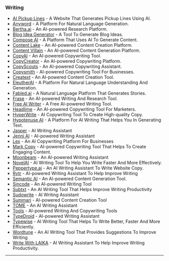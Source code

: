 ### Writing

* [AI Pickup Lines](https://www.aipickuplines.com/) - A Website That Generates Pickup Lines Using AI.
* [Anyword](https://anyword.com/) - A Platform For Natural Language Generation.
* [Bertha.ai](https://bertha.ai/) - An AI-powered Research Platform.
* [Blog Idea Generator](https://www.usetopic.com/blog-idea-generator) - A Tool To Generate Blog Ideas.
* [Compose AI](https://www.compose.ai/) - A Platform That Uses AI To Generate Content.
* [Content Lake](https://www.contentlake.com/) - An AI-powered Content Creation Platform.
* [Content Villain](https://contentvillain.com/) - An AI-powered Content Generation Platform.
* [CopyAI](https://app.copy.ai) - An AI-powered Copywriting Tool.
* [CopyCreator](https://copycreator.com/) - An AI-powered Copywriting Platform.
* [CopyScouts](https://copyscouts.com/) - An AI-powered Copywriting Assistant.
* [Copysmith](https://copysmith.ai/) - AI-powered Copywriting Tool For Businesses.
* [Creatext](https://www.creatext.ai/) - An AI-powered Content Creation Tool.
* [EleutherAI](https://6b.eleuther.ai/) - A Platform For Natural Language Understanding And Generation.
* [Fabled.ai](https://fabled.ai/welcome) - A Natural Language Platform That Generates Stories.
* [Frase](https://www.frase.io/) - An AI-powered Writing And Research Tool.
* [Free AI Writer](https://simplified.com/ai-writer/) - A Free AI-powered Writing Tool.
* [Headlime](https://headlime.com/features/ai-copywriter) - An AI-powered Copywriting Tool For Marketers.
* [HyperWrite](https://hyperwriteai.com/) - AI Copywriting Tool To Create High-quality Copy.
* [Hypotenuse AI](https://www.hypotenuse.ai/) - A Platform For AI Writing That Helps You In Generating Text.
* [Jasper](https://www.jasper.ai/) - AI Writing Assistant
* [Jenni AI](https://jenni.ai/) - AI-powered Writing Assistant
* [Lex](https://lex.page/) - An AI Copywriting Platform For Businesses
* [Mark Copy](https://www.markcopy.ai/) - AI-powered Copywriting Tool That Helps To Create Engaging Content.
* [Moonbeam](https://www.gomoonbeam.com/) - An AI-powered Writing Assistant
* [NovelAI](https://novelai.net/) - AI Writing Tool To Help You Write Faster And More Effectively.
* [Peppertype.ai](https://www.peppertype.ai/) - An AI Writing Assistant To Write Website Copy.
* [Rytr](https://rytr.me/) - AI-powered Writing Assistant To Help Improve Writing
* [Semantic AI](https://semanticai.app/) - An AI-powered Content Generation Tool.
* [Sincode](https://www.sincode.ai/) - An AI-powered Writing Tool
* [Subtxt](https://subtxt.app/) - An AI Writing Tool That Helps Improve Writing Productivity
* [Sudowrite](https://www.sudowrite.com/) - AI Writing Assistant
* [Summari](https://summari.com/) - AI-powered Content Creation Tool
* [TOME](https://beta.tome.app/) - An AI Writing Assistant
* [Tools](https://app.inkforall.com/tools) - AI-powered Writing And Copywriting Tools
* [TypeDroid](https://typedroid.com/) - AI-powered Writing Assistant
* [Typewise](https://www.typewise.app/desktop) - AI Writing Tool That Helps To Write Better, Faster And More Efficiently.
* [Wordtune](https://www.wordtune.com/) - An AI Writing Tool That Provides Suggestions To Improve Writing
* [Write With LAIKA](https://www.writewithlaika.com/) - AI Writing Assistant To Help Improve Writing Productivity.

***